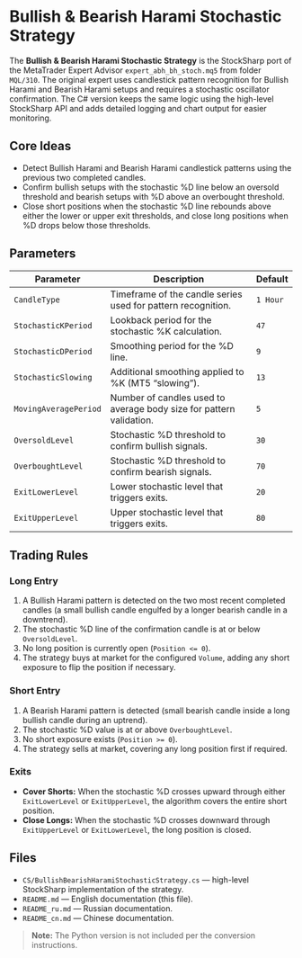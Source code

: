 # Bullish & Bearish Harami Stochastic Strategy

The **Bullish & Bearish Harami Stochastic Strategy** is the StockSharp port of the MetaTrader Expert Advisor `expert_abh_bh_stoch.mq5` from folder `MQL/310`. The original expert uses candlestick pattern recognition for Bullish Harami and Bearish Harami setups and requires a stochastic oscillator confirmation. The C# version keeps the same logic using the high-level StockSharp API and adds detailed logging and chart output for easier monitoring.

## Core Ideas

- Detect Bullish Harami and Bearish Harami candlestick patterns using the previous two completed candles.
- Confirm bullish setups with the stochastic %D line below an oversold threshold and bearish setups with %D above an overbought threshold.
- Close short positions when the stochastic %D line rebounds above either the lower or upper exit thresholds, and close long positions when %D drops below those thresholds.

## Parameters

| Parameter | Description | Default |
|-----------|-------------|---------|
| `CandleType` | Timeframe of the candle series used for pattern recognition. | `1 Hour` |
| `StochasticKPeriod` | Lookback period for the stochastic %K calculation. | `47` |
| `StochasticDPeriod` | Smoothing period for the %D line. | `9` |
| `StochasticSlowing` | Additional smoothing applied to %K (MT5 “slowing”). | `13` |
| `MovingAveragePeriod` | Number of candles used to average body size for pattern validation. | `5` |
| `OversoldLevel` | Stochastic %D threshold to confirm bullish signals. | `30` |
| `OverboughtLevel` | Stochastic %D threshold to confirm bearish signals. | `70` |
| `ExitLowerLevel` | Lower stochastic level that triggers exits. | `20` |
| `ExitUpperLevel` | Upper stochastic level that triggers exits. | `80` |

## Trading Rules

### Long Entry
1. A Bullish Harami pattern is detected on the two most recent completed candles (a small bullish candle engulfed by a longer bearish candle in a downtrend).
2. The stochastic %D line of the confirmation candle is at or below `OversoldLevel`.
3. No long position is currently open (`Position <= 0`).
4. The strategy buys at market for the configured `Volume`, adding any short exposure to flip the position if necessary.

### Short Entry
1. A Bearish Harami pattern is detected (small bearish candle inside a long bullish candle during an uptrend).
2. The stochastic %D value is at or above `OverboughtLevel`.
3. No short exposure exists (`Position >= 0`).
4. The strategy sells at market, covering any long position first if required.

### Exits
- **Cover Shorts:** When the stochastic %D crosses upward through either `ExitLowerLevel` or `ExitUpperLevel`, the algorithm covers the entire short position.
- **Close Longs:** When the stochastic %D crosses downward through `ExitUpperLevel` or `ExitLowerLevel`, the long position is closed.

## Files

- `CS/BullishBearishHaramiStochasticStrategy.cs` — high-level StockSharp implementation of the strategy.
- `README.md` — English documentation (this file).
- `README_ru.md` — Russian documentation.
- `README_cn.md` — Chinese documentation.

> **Note:** The Python version is not included per the conversion instructions.
